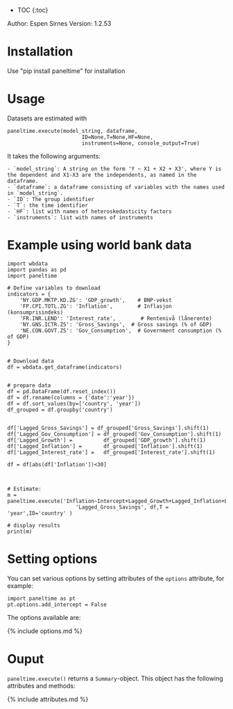 * TOC
{:toc}

Author: Espen Sirnes
Version: 1.2.53




# Installation


Use "pip install paneltime" for installation


# Usage

Datasets are estimated with 

```
paneltime.execute(model_string, dataframe, 
						ID=None,T=None,HF=None,
						instruments=None, console_output=True)
```
It takes the following arguments:

	- `model_string`: A string on the form 'Y ~ X1 + X2 + X3', where Y is the dependent and X1-X3 are the independents, as named in the dataframe.
	- `dataframe`: a dataframe consisting of variables with the names used in `model_string`.
	- `ID`: The group identifier
	- `T`: the time identifier
	- `HF`: list with names of heteroskedasticity factors
	- `instruments`: list with names of instruments
  

# Example using world bank data
```
import wbdata
import pandas as pd
import paneltime 

# Define variables to download
indicators = {
    'NY.GDP.MKTP.KD.ZG': 'GDP_growth',    # BNP-vekst
    'FP.CPI.TOTL.ZG': 'Inflation',        # Inflasjon (konsumprisindeks)
    'FR.INR.LEND': 'Interest_rate',        # Rentenivå (lånerente)
	'NY.GNS.ICTR.ZS': 'Gross_Savings',  # Gross savings (% of GDP)
    'NE.CON.GOVT.ZS': 'Gov_Consumption',  # Government consumption (% of GDP)
}


# Download data
df = wbdata.get_dataframe(indicators)


# prepare data
df = pd.DataFrame(df.reset_index())
df = df.rename(columns = {'date':'year'})
df = df.sort_values(by=['country', 'year'])
df_grouped = df.groupby('country')


df['Lagged_Gross_Savings'] = df_grouped['Gross_Savings'].shift(1)
df['Lagged_Gov_Consumption'] = df_grouped['Gov_Consumption'].shift(1)
df['Lagged_Growth'] =          df_grouped['GDP_growth'].shift(1)
df['Lagged_Inflation'] =       df_grouped['Inflation'].shift(1)
df['Lagged_Interest_rate'] =   df_grouped['Interest_rate'].shift(1)

df = df[abs(df['Inflation'])<30]



# Estimate:
m = paneltime.execute('Inflation~Intercept+Lagged_Growth+Lagged_Inflation+Lagged_Interest_rate+'
					  'Lagged_Gross_Savings', df,T = 'year',ID='country' )

# display results
print(m)

```


# Setting options

You can set various options by setting attributes of the `options` attribute, for example: 
```
import paneltime as pt
pt.options.add_intercept = False
```

The options available are:

{% include options.md %}


# Ouput

`paneltime.execute()` returns a `Summary`-object. This object has the following attributes and methods:

{% include attributes.md %}
